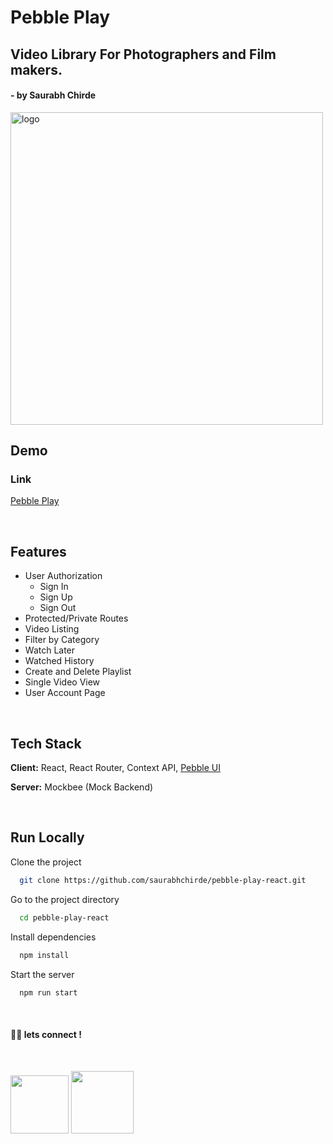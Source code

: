 # Pebble Play

## Video Library For Photographers and Film makers.

#### - by Saurabh Chirde

<img src="https://user-images.githubusercontent.com/92800463/168158474-f331a877-53ea-4f36-aad7-49b007a5c819.svg" width="500px" height="auto" alt="logo" />


## Demo

### Link

[Pebble Play](https://play.pebbleui.com/)

</br>

## Features

- User Authorization
  - Sign In
  - Sign Up
  - Sign Out
- Protected/Private Routes
- Video Listing
- Filter by Category
- Watch Later
- Watched History
- Create and Delete Playlist
- Single Video View
- User Account Page

</br>

## Tech Stack

**Client:** React, React Router, Context API, [Pebble UI](https://pebbleui.com/)

**Server:** Mockbee (Mock Backend)

</br>

## Run Locally

Clone the project

```bash
  git clone https://github.com/saurabhchirde/pebble-play-react.git
```

Go to the project directory

```bash
  cd pebble-play-react
```

Install dependencies

```bash
  npm install
```

Start the server

```bash
  npm run start
```

<br>

#### 👨‍💻 lets connect !

<br>

<a href="https://twitter.com/saurabhchirde"><img src="https://img.shields.io/badge/Twitter-1DA1F2?style=for-the-badge&logo=twitter&logoColor=white" width="93px"/></a>
<a href="https://www.linkedin.com/in/saurabhchirde/"><img src="https://img.shields.io/badge/LinkedIn-0077B5?style=for-the-badge&logo=linkedin&logoColor=white" width="100px"/></a>
